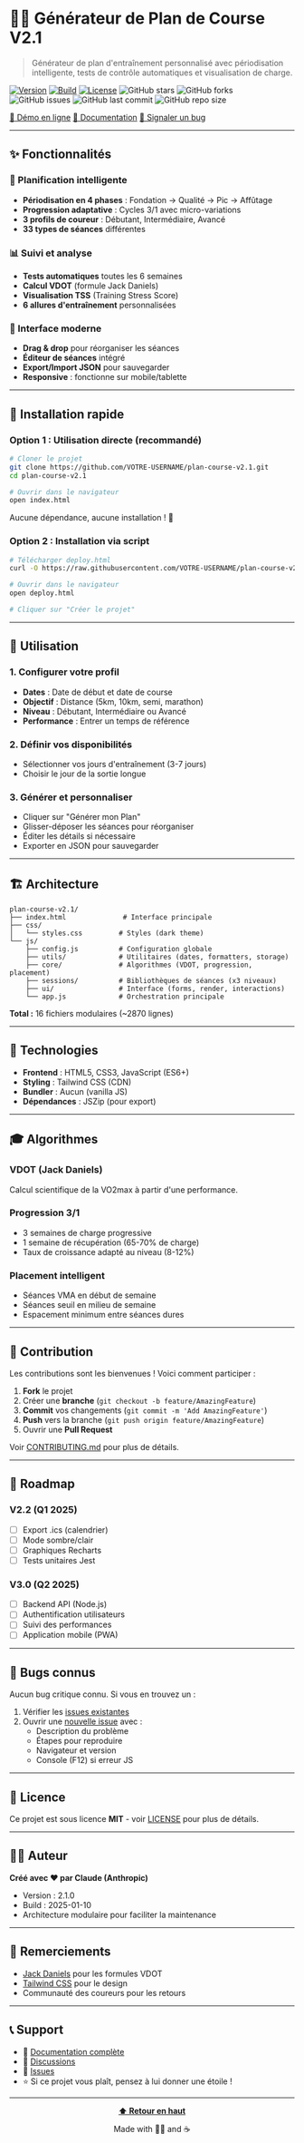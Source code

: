 # 🏃‍♂️ Générateur de Plan de Course V2.1

> Générateur de plan d'entraînement personnalisé avec périodisation intelligente, tests de contrôle automatiques et visualisation de charge.


[![Version](https://img.shields.io/badge/version-2.1.0-blue.svg)](https://github.com/imtheyoyo/plan-course)
[![Build](https://img.shields.io/badge/build-2025--01--10-orange.svg)](https://github.com/imtheyoyo/plan-course)
[![License](https://img.shields.io/badge/license-MIT-green.svg)](LICENSE)
![GitHub stars](https://img.shields.io/github/stars/imtheyoyo/plan-course?style=social)
![GitHub forks](https://img.shields.io/github/forks/imtheyoyo/plan-course?style=social)
![GitHub issues](https://img.shields.io/github/issues/imtheyoyo/plan-course)
![GitHub last commit](https://img.shields.io/github/last-commit/imtheyoyo/plan-course)
![GitHub repo size](https://img.shields.io/github/repo-size/imtheyoyo/plan-course)

[🚀 Démo en ligne](https://imtheyoyo.github.io/plan-course/)
[📖 Documentation](https://github.com/imtheyoyo/plan-course/tree/main/docs)
[🐛 Signaler un bug](https://github.com/imtheyoyo/plan-course/issues)





---

## ✨ Fonctionnalités

### 🎯 Planification intelligente
- **Périodisation en 4 phases** : Fondation → Qualité → Pic → Affûtage
- **Progression adaptative** : Cycles 3/1 avec micro-variations
- **3 profils de coureur** : Débutant, Intermédiaire, Avancé
- **33 types de séances** différentes

### 📊 Suivi et analyse
- **Tests automatiques** toutes les 6 semaines
- **Calcul VDOT** (formule Jack Daniels)
- **Visualisation TSS** (Training Stress Score)
- **6 allures d'entraînement** personnalisées

### 🎨 Interface moderne
- **Drag & drop** pour réorganiser les séances
- **Éditeur de séances** intégré
- **Export/Import JSON** pour sauvegarder
- **Responsive** : fonctionne sur mobile/tablette

---

## 🚀 Installation rapide

### Option 1 : Utilisation directe (recommandé)
```bash
# Cloner le projet
git clone https://github.com/VOTRE-USERNAME/plan-course-v2.1.git
cd plan-course-v2.1

# Ouvrir dans le navigateur
open index.html
```

Aucune dépendance, aucune installation ! 🎉

### Option 2 : Installation via script
```bash
# Télécharger deploy.html
curl -O https://raw.githubusercontent.com/VOTRE-USERNAME/plan-course-v2.1/main/deploy.html

# Ouvrir dans le navigateur
open deploy.html

# Cliquer sur "Créer le projet"
```

---

## 📖 Utilisation

### 1. Configurer votre profil
- **Dates** : Date de début et date de course
- **Objectif** : Distance (5km, 10km, semi, marathon)
- **Niveau** : Débutant, Intermédiaire ou Avancé
- **Performance** : Entrer un temps de référence

### 2. Définir vos disponibilités
- Sélectionner vos jours d'entraînement (3-7 jours)
- Choisir le jour de la sortie longue

### 3. Générer et personnaliser
- Cliquer sur "Générer mon Plan"
- Glisser-déposer les séances pour réorganiser
- Éditer les détails si nécessaire
- Exporter en JSON pour sauvegarder

---

## 🏗️ Architecture

```
plan-course-v2.1/
├── index.html              # Interface principale
├── css/
│   └── styles.css         # Styles (dark theme)
└── js/
    ├── config.js          # Configuration globale
    ├── utils/             # Utilitaires (dates, formatters, storage)
    ├── core/              # Algorithmes (VDOT, progression, placement)
    ├── sessions/          # Bibliothèques de séances (x3 niveaux)
    ├── ui/                # Interface (forms, render, interactions)
    └── app.js             # Orchestration principale
```

**Total :** 16 fichiers modulaires (~2870 lignes)

---

## 🔧 Technologies

- **Frontend** : HTML5, CSS3, JavaScript (ES6+)
- **Styling** : Tailwind CSS (CDN)
- **Bundler** : Aucun (vanilla JS)
- **Dépendances** : JSZip (pour export)

---

## 🎓 Algorithmes

### VDOT (Jack Daniels)
Calcul scientifique de la VO2max à partir d'une performance.

### Progression 3/1
- 3 semaines de charge progressive
- 1 semaine de récupération (65-70% de charge)
- Taux de croissance adapté au niveau (8-12%)

### Placement intelligent
- Séances VMA en début de semaine
- Séances seuil en milieu de semaine
- Espacement minimum entre séances dures

---

## 🤝 Contribution

Les contributions sont les bienvenues ! Voici comment participer :

1. **Fork** le projet
2. Créer une **branche** (`git checkout -b feature/AmazingFeature`)
3. **Commit** vos changements (`git commit -m 'Add AmazingFeature'`)
4. **Push** vers la branche (`git push origin feature/AmazingFeature`)
5. Ouvrir une **Pull Request**

Voir [CONTRIBUTING.md](CONTRIBUTING.md) pour plus de détails.

---

## 📝 Roadmap

### V2.2 (Q1 2025)
- [ ] Export .ics (calendrier)
- [ ] Mode sombre/clair
- [ ] Graphiques Recharts
- [ ] Tests unitaires Jest

### V3.0 (Q2 2025)
- [ ] Backend API (Node.js)
- [ ] Authentification utilisateurs
- [ ] Suivi des performances
- [ ] Application mobile (PWA)

---

## 🐛 Bugs connus

Aucun bug critique connu. Si vous en trouvez un :
1. Vérifier les [issues existantes](issues/)
2. Ouvrir une [nouvelle issue](issues/new) avec :
   - Description du problème
   - Étapes pour reproduire
   - Navigateur et version
   - Console (F12) si erreur JS

---

## 📄 Licence

Ce projet est sous licence **MIT** - voir [LICENSE](LICENSE) pour plus de détails.

---

## 👨‍💻 Auteur

**Créé avec ❤️ par Claude (Anthropic)**

- Version : 2.1.0
- Build : 2025-01-10
- Architecture modulaire pour faciliter la maintenance

---

## 🙏 Remerciements

- [Jack Daniels](https://runsmartproject.com/calculator/) pour les formules VDOT
- [Tailwind CSS](https://tailwindcss.com/) pour le design
- Communauté des coureurs pour les retours

---

## 📞 Support

- 📖 [Documentation complète](docs/)
- 💬 [Discussions](discussions/)
- 🐛 [Issues](issues/)
- ⭐ Si ce projet vous plaît, pensez à lui donner une étoile !

---

<div align="center">
  
**[⬆ Retour en haut](#-générateur-de-plan-de-course-v21)**

Made with 🏃‍♂️ and ☕

</div>
